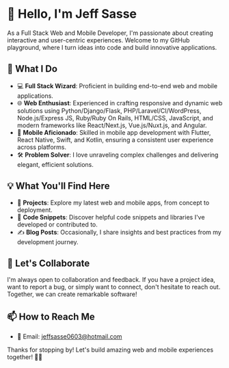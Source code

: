 # 👋 Hello, I'm Jeff Sasse

As a Full Stack Web and Mobile Developer, I'm passionate about creating interactive and user-centric experiences. Welcome to my GitHub playground, where I turn ideas into code and build innovative applications.

## 🚀 What I Do

- 💻 **Full Stack Wizard**: Proficient in building end-to-end web and mobile applications.
- 🌐 **Web Enthusiast**: Experienced in crafting responsive and dynamic web solutions using Python/Django/Flask, PHP/Laravel/CI/WordPress, Node.js/Express JS, Ruby/Ruby On Rails, HTML/CSS, JavaScript, and modern frameworks like React/Next.js, Vue.js/Nuxt.js, and Angular.
- 📱 **Mobile Aficionado**: Skilled in mobile app development with Flutter, React Native, Swift, and Kotlin, ensuring a consistent user experience across platforms.
- 🛠️ **Problem Solver**: I love unraveling complex challenges and delivering elegant, efficient solutions.

## 💡 What You'll Find Here

- 🚀 **Projects**: Explore my latest web and mobile apps, from concept to deployment.
- 🧰 **Code Snippets**: Discover helpful code snippets and libraries I've developed or contributed to.
- ✍️ **Blog Posts**: Occasionally, I share insights and best practices from my development journey.

## 🌟 Let's Collaborate

I'm always open to collaboration and feedback. If you have a project idea, want to report a bug, or simply want to connect, don't hesitate to reach out. Together, we can create remarkable software!

## 📫 How to Reach Me

- 📧 Email: [jeffsasse0603@hotmail.com](mailto:jeffsasse0603@hotmail.com)

Thanks for stopping by! Let's build amazing web and mobile experiences together! 🚀📱

<!--
**jeffsasse/jeffsasse** is a ✨ _special_ ✨ repository because its `README.md` (this file) appears on your GitHub profile.

Here are some ideas to get you started:

- 🔭 I’m currently working on ...
- 🌱 I’m currently learning ...
- 👯 I’m looking to collaborate on ...
- 🤔 I’m looking for help with ...
- 💬 Ask me about ...
- 📫 How to reach me: ...
- 😄 Pronouns: ...
- ⚡ Fun fact: ...
-->
